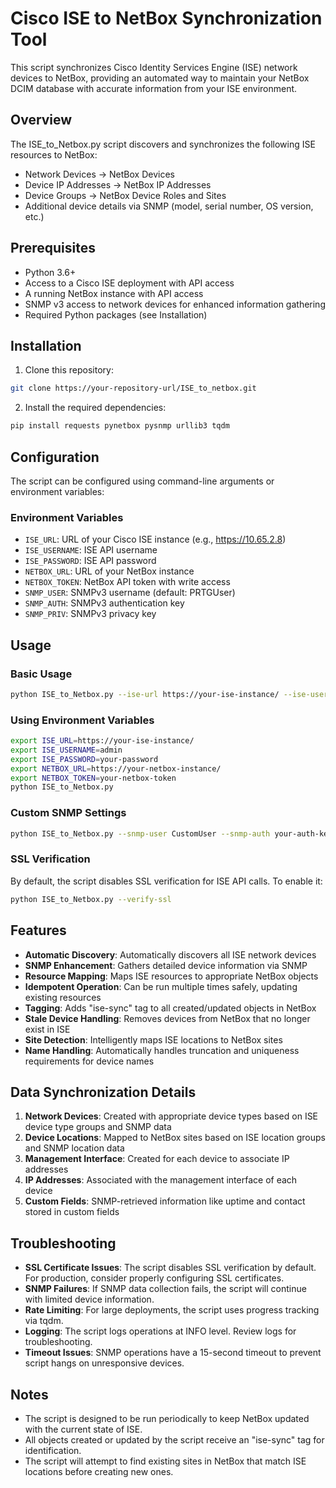 # Cisco ISE to NetBox Synchronization Tool

This script synchronizes Cisco Identity Services Engine (ISE) network devices to NetBox, providing an automated way to maintain your NetBox DCIM database with accurate information from your ISE environment.

## Overview

The ISE_to_Netbox.py script discovers and synchronizes the following ISE resources to NetBox:

- Network Devices → NetBox Devices
- Device IP Addresses → NetBox IP Addresses
- Device Groups → NetBox Device Roles and Sites
- Additional device details via SNMP (model, serial number, OS version, etc.)

## Prerequisites

- Python 3.6+
- Access to a Cisco ISE deployment with API access
- A running NetBox instance with API access
- SNMP v3 access to network devices for enhanced information gathering
- Required Python packages (see Installation)

## Installation

1. Clone this repository:
```bash
git clone https://your-repository-url/ISE_to_netbox.git
```

2. Install the required dependencies:
```bash
pip install requests pynetbox pysnmp urllib3 tqdm
```

## Configuration

The script can be configured using command-line arguments or environment variables:

### Environment Variables
- `ISE_URL`: URL of your Cisco ISE instance (e.g., https://10.65.2.8)
- `ISE_USERNAME`: ISE API username
- `ISE_PASSWORD`: ISE API password
- `NETBOX_URL`: URL of your NetBox instance
- `NETBOX_TOKEN`: NetBox API token with write access
- `SNMP_USER`: SNMPv3 username (default: PRTGUser)
- `SNMP_AUTH`: SNMPv3 authentication key
- `SNMP_PRIV`: SNMPv3 privacy key

## Usage

### Basic Usage
```bash
python ISE_to_Netbox.py --ise-url https://your-ise-instance/ --ise-username admin --ise-password your-password --netbox-url https://your-netbox-instance/ --netbox-token your-netbox-token
```

### Using Environment Variables
```bash
export ISE_URL=https://your-ise-instance/
export ISE_USERNAME=admin
export ISE_PASSWORD=your-password
export NETBOX_URL=https://your-netbox-instance/
export NETBOX_TOKEN=your-netbox-token
python ISE_to_Netbox.py
```

### Custom SNMP Settings
```bash
python ISE_to_Netbox.py --snmp-user CustomUser --snmp-auth your-auth-key --snmp-priv your-priv-key
```

### SSL Verification
By default, the script disables SSL verification for ISE API calls. To enable it:
```bash
python ISE_to_Netbox.py --verify-ssl
```

## Features

- **Automatic Discovery**: Automatically discovers all ISE network devices
- **SNMP Enhancement**: Gathers detailed device information via SNMP
- **Resource Mapping**: Maps ISE resources to appropriate NetBox objects
- **Idempotent Operation**: Can be run multiple times safely, updating existing resources
- **Tagging**: Adds "ise-sync" tag to all created/updated objects in NetBox
- **Stale Device Handling**: Removes devices from NetBox that no longer exist in ISE
- **Site Detection**: Intelligently maps ISE locations to NetBox sites
- **Name Handling**: Automatically handles truncation and uniqueness requirements for device names

## Data Synchronization Details

1. **Network Devices**: Created with appropriate device types based on ISE device type groups and SNMP data
2. **Device Locations**: Mapped to NetBox sites based on ISE location groups and SNMP location data
3. **Management Interface**: Created for each device to associate IP addresses
4. **IP Addresses**: Associated with the management interface of each device
5. **Custom Fields**: SNMP-retrieved information like uptime and contact stored in custom fields

## Troubleshooting

- **SSL Certificate Issues**: The script disables SSL verification by default. For production, consider properly configuring SSL certificates.
- **SNMP Failures**: If SNMP data collection fails, the script will continue with limited device information.
- **Rate Limiting**: For large deployments, the script uses progress tracking via tqdm.
- **Logging**: The script logs operations at INFO level. Review logs for troubleshooting.
- **Timeout Issues**: SNMP operations have a 15-second timeout to prevent script hangs on unresponsive devices.

## Notes

- The script is designed to be run periodically to keep NetBox updated with the current state of ISE.
- All objects created or updated by the script receive an "ise-sync" tag for identification.
- The script will attempt to find existing sites in NetBox that match ISE locations before creating new ones.
